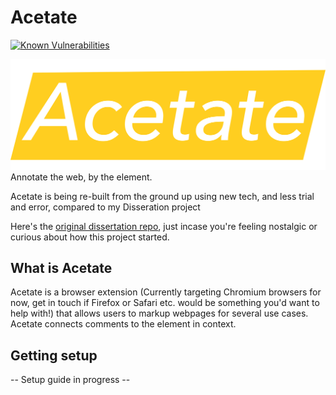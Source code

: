 # Acetate

[![Known Vulnerabilities](https://snyk.io/test/github/SamReeve96/Acetate/badge.svg)](https://snyk.io/test/github//SamReeve96/Acetate)

![Acetate logo](https://github.com/SamReeve96/Acetate/blob/Core/Assets/AcetateFull.png?raw=true)
Annotate the web, by the element.

Acetate is being re-built from the ground up using new tech, and less trial and error, compared to my Disseration project

Here's the [original dissertation repo](https://github.com/SamReeve96/Acetate-Dissertation-Prototype-), just incase you're feeling nostalgic or curious about how this project started.

## What is Acetate

Acetate is a browser extension (Currently targeting Chromium browsers for now, get in touch if Firefox or Safari etc. would be something you'd want to help with!) that allows users to markup webpages for several use cases. Acetate connects comments to the element in context.

## Getting setup

-- Setup guide in progress --
